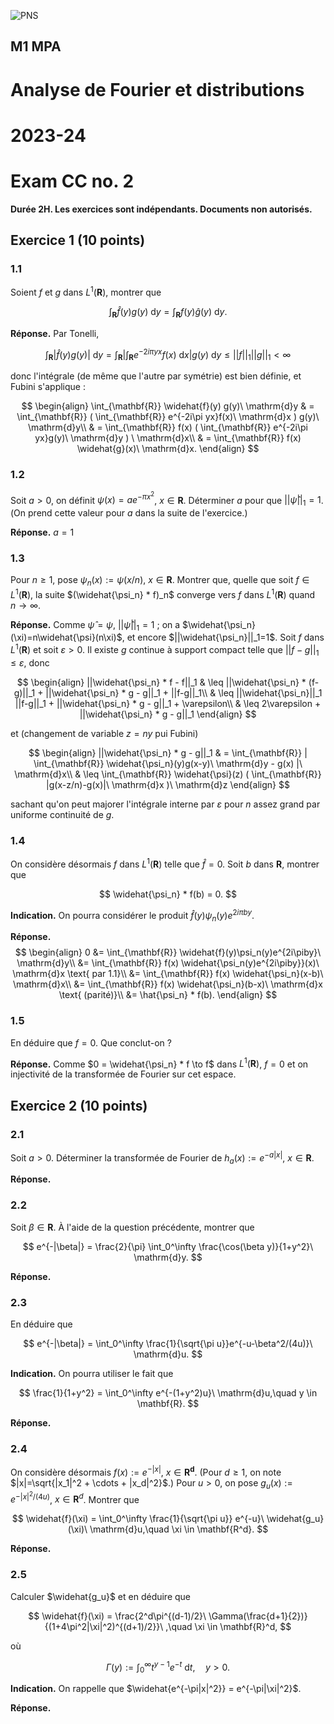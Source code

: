 ![PNS](http://caillau.perso.math.cnrs.fr/logo-unica.png)
## M1 MPA
# Analyse de Fourier et distributions
# 2023-24

# Exam CC no. 2

**Durée 2H. Les exercices sont indépendants. Documents non autorisés.**

## Exercice 1 (10 points)

### 1.1
Soient $f$ et $g$ dans $L^1(\mathbf{R})$, montrer que

$$ \int_{\mathbf{R}} \widehat{f}(y) g(y)\ \mathrm{d}y = \int_{\mathbf{R}} f(y) \widehat{g}(y)\ \mathrm{d}y. $$

**Réponse.** Par Tonelli,

$$ \int_{\mathbf{R}} |\widehat{f}(y) g(y)|\ \mathrm{d}y
 = \int_{\mathbf{R}} | \int_{\mathbf{R}} e^{-2i\pi yx}f(x)\ \mathrm{d}x | g(y)\ \mathrm{d}y \leq ||f||_1 ||g||_1 < \infty $$

 donc l'intégrale (de même que l'autre par symétrie) est bien définie, et Fubini s'applique :

$$ \begin{align}
  \int_{\mathbf{R}} \widehat{f}(y) g(y)\ \mathrm{d}y
  & = \int_{\mathbf{R}} ( \int_{\mathbf{R}} e^{-2i\pi yx}f(x)\ \mathrm{d}x ) g(y)\ \mathrm{d}y\\
  & = \int_{\mathbf{R}} f(x) ( \int_{\mathbf{R}} e^{-2i\pi yx}g(y)\ \mathrm{d}y ) \ \mathrm{d}x\\
  & = \int_{\mathbf{R}} f(x) \widehat{g}(x)\ \mathrm{d}x.
\end{align} $$

### 1.2
Soit $a > 0$, on définit $\psi(x) = a e^{-\pi x^2}$, $x \in \mathbf{R}$. Déterminer $a$ pour que $||\widehat{\psi}||_1=1$. (On prend cette valeur pour $a$ dans la suite de l'exercice.) 

**Réponse.** $a=1$

### 1.3
Pour $n \geq 1$, pose $\psi_n(x) := \psi(x/n)$, $x \in \mathbf{R}$. Montrer que, quelle que soit $f \in L^1(\mathbf{R})$, la suite $(\widehat{\psi_n} * f)_n$ converge vers $f$ dans $L^1(\mathbf{R})$ quand $n \to \infty$.

**Réponse.** Comme $\widehat{\psi}=\psi$, $||\widehat{\psi}||_1 = 1$ ; on a $\widehat{\psi_n}(\xi)=n\widehat{\psi}(n\xi)$, et encore $||\widehat{\psi_n}||_1=1$. Soit $f$ dans $L^1(\mathbf{R})$ et soit $\varepsilon > 0$. Il existe $g$ continue à support compact telle que $||f-g||_1 \leq \varepsilon$, donc

$$ \begin{align}
  ||\widehat{\psi_n} * f - f||_1 & \leq ||\widehat{\psi_n} * (f-g)||_1 + ||\widehat{\psi_n} * g - g||_1 + ||f-g||_1\\
  & \leq ||\widehat{\psi_n}||_1 ||f-g||_1 + ||\widehat{\psi_n} * g - g||_1 + \varepsilon\\
  & \leq 2\varepsilon + ||\widehat{\psi_n} * g - g||_1
\end{align} $$

et (changement de variable $z=ny$ pui Fubini)

$$ \begin{align}
  ||\widehat{\psi_n} * g - g||_1 & = \int_{\mathbf{R}} | \int_{\mathbf{R}} \widehat{\psi_n}(y)g(x-y)\ \mathrm{d}y - g(x) |\ \mathrm{d}x\\
  & \leq \int_{\mathbf{R}} \widehat{\psi}(z) ( \int_{\mathbf{R}} |g(x-z/n)-g(x)|\ \mathrm{d}x )\ \mathrm{d}z 
\end{align} $$

sachant qu'on peut majorer l'intégrale interne par $\varepsilon$ pour $n$ assez grand par uniforme continuité de $g$.

### 1.4
On considère désormais $f$ dans $L^1(\mathbf{R})$ telle que $\widehat{f}=0$. Soit $b$ dans $\mathbf{R}$, montrer que

$$ \widehat{\psi_n} * f(b) = 0. $$

**Indication.** On pourra considérer le produit $\widehat{f}(y)\psi_n(y) e^{2i\pi by}$.

**Réponse.**
$$ \begin{align}
  0 &= \int_{\mathbf{R}} \widehat{f}(y)\psi_n(y)e^{2i\piby}\ \mathrm{d}y\\
  &= \int_{\mathbf{R}} f(x) \widehat{\psi_n(y)e^{2i\piby}}(x)\ \mathrm{d}x \text{ par 1.1}\\
  &= \int_{\mathbf{R}} f(x) \widehat{\psi_n}(x-b)\ \mathrm{d}x\\
  &= \int_{\mathbf{R}} f(x) \widehat{\psi_n}(b-x)\ \mathrm{d}x \text{ (parité)}\\
  &= \hat{\psi_n} * f(b).
\end{align} $$

### 1.5
En déduire que $f=0$. Que conclut-on ?

**Réponse.** Comme $0 = \widehat{\psi_n} * f \to f$ dans $L^1(\mathbf{R})$, $f=0$ et on injectivité de la transformée de Fourier sur cet espace.

## Exercice 2 (10 points)

### 2.1
Soit $a > 0$. Déterminer la transformée de Fourier de $h_a(x) := e^{-a|x|}$, $x \in \mathbf{R}$. 

**Réponse.**

### 2.2
Soit $\beta \in \mathbf{R}$. À l'aide de la question précédente, montrer que

$$ e^{-|\beta|} = \frac{2}{\pi} \int_0^\infty \frac{\cos(\beta y)}{1+y^2}\ \mathrm{d}y. $$

**Réponse.**

### 2.3
En déduire que

$$ e^{-|\beta|} = \int_0^\infty \frac{1}{\sqrt{\pi u}}e^{-u-\beta^2/(4u)}\ \mathrm{d}u. $$

**Indication.** On pourra utiliser le fait que

$$ \frac{1}{1+y^2} = \int_0^\infty e^{-(1+y^2)u}\ \mathrm{d}u,\quad y \in \mathbf{R}. $$

**Réponse.**

### 2.4
On considère désormais $f(x) := e^{-|x|}$, $x \in \mathbf{R^d}$. (Pour $d \geq 1$, on note $|x|=\sqrt{|x_1|^2 + \cdots + |x_d|^2}$.) Pour $u > 0$, on pose $g_u(x) := e^{-|x|^2/(4u)}$, $x \in \mathbf{R}^d$. Montrer que

$$ \widehat{f}(\xi) = \int_0^\infty \frac{1}{\sqrt{\pi u}} e^{-u}\ \widehat{g_u}(\xi)\ \mathrm{d}u,\quad \xi \in \mathbf{R^d}. $$

**Réponse.**

### 2.5
Calculer $\widehat{g_u}$ et en déduire que

$$ \widehat{f}(\xi) = \frac{2^d\pi^{(d-1)/2}\ \Gamma(\frac{d+1}{2})}{(1+4\pi^2|\xi|^2)^{(d+1)/2}}\ ,\quad \xi \in \mathbf{R}^d, $$

où

$$ \Gamma(y) := \int_0^\infty t^{y-1}e^{-t}\ \mathrm{d}t,\quad y > 0. $$

**Indication.** On rappelle que $\widehat{e^{-\pi|x|^2}} = e^{-\pi|\xi|^2}$. 

**Réponse.**